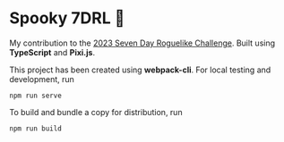 # Spooky 7DRL 👻

My contribution to the [2023 Seven Day Roguelike Challenge](https://itch.io/jam/7drl-challenge-2023). Built using **TypeScript** and **Pixi.js**.

This project has been created using **webpack-cli**. For local testing and development, run

```
npm run serve
```

To build and bundle a copy for distribution, run

```
npm run build
```
